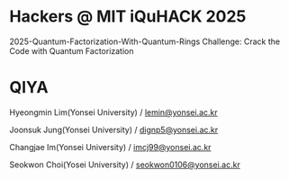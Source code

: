 # Hackers @ MIT iQuHACK 2025 

2025-Quantum-Factorization-With-Quantum-Rings Challenge: Crack the Code with Quantum Factorization

# QIYA

Hyeongmin Lim(Yonsei University) / lemin@yonsei.ac.kr

Joonsuk Jung(Yonsei University) / dignp5@yonsei.ac.kr

Changjae Im(Yonsei University) / imcj99@yonsei.ac.kr

Seokwon Choi(Yosei University) / seokwon0106@yonsei.ac.kr